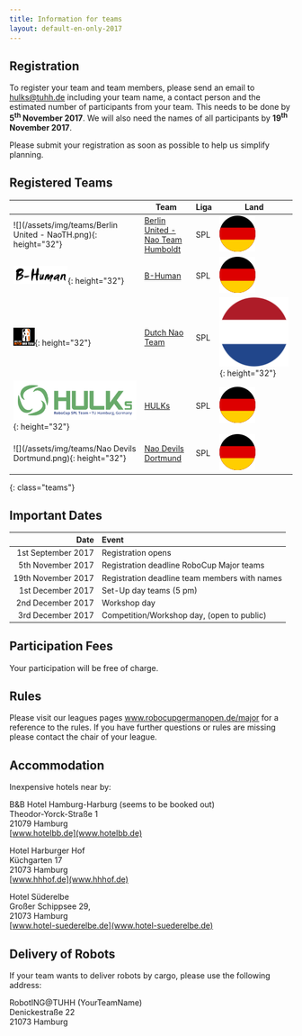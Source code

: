 ```yaml
---
title: Information for teams
layout: default-en-only-2017
---
```


## Registration

To register your team and team members, please send an email to <a href="mailto:hulks@tuhh.de">hulks@tuhh.de</a> including your team name, a contact person and the estimated number of participants from your team. This needs to be done by **5<sup>th</sup> November 2017**. We will also need the names of all participants by **19<sup>th</sup> November 2017**.

Please submit your registration as soon as possible to help us simplify planning.

## Registered Teams

|   | Team | Liga | Land |
|---|------|------|------|
| ![](/assets/img/teams/Berlin United - NaoTH.png){: height="32"} | [Berlin United - Nao Team Humboldt](http://naoth.de) | SPL | ![DE](/assets/img/de.svg) |
| ![](/assets/img/teams/B-Human.png){: height="32"} | [B-Human](https://www.b-human.de) | SPL | ![DE](/assets/img/de.svg) |
| ![](/assets/img/teams/DNT_logo.png){: height="32"} | [Dutch Nao Team](http://www.dutchnaoteam.nl) | SPL | ![NL](/assets/img/nl.svg){: height="32"} |
| ![](/assets/img/teams/HULKs.svg){: height="32"} | [HULKs](http://hulks.de) | SPL | ![DE](/assets/img/de.svg) |
| ![](/assets/img/teams/Nao Devils Dortmund.png){: height="32"} | [Nao Devils Dortmund](http://www.irf.tu-dortmund.de/cms/de/IT/Forschung/Robotics/RoboCup/index.html) | SPL | ![DE](/assets/img/de.svg) |
{: class="teams"}

## Important Dates

|       Date           |                 Event                         |
|---------------------:|:----------------------------------------------|
| 1st September 2017   | Registration opens                            |
| 5th November 2017    | Registration deadline RoboCup Major teams     |
| 19th November 2017    | Registration deadline team members with names |
| 1st December 2017    | Set-Up day teams (5 pm)                       |
| 2nd December 2017    | Workshop day                                  |
| 3rd December 2017    | Competition/Workshop day, (open to public)    |

## Participation Fees

Your participation will be free of charge.

## Rules

Please visit our leagues pages www.robocupgermanopen.de/major for a reference to the rules.
If you have further questions or rules are missing please contact the chair of your league.

## Accommodation

Inexpensive hotels near by:

B&B Hotel Hamburg-Harburg (seems to be booked out)  
Theodor-Yorck-Straße 1  
21079 Hamburg  
[www.hotelbb.de](www.hotelbb.de)

Hotel Harburger Hof  
Küchgarten 17  
21073 Hamburg  
[www.hhhof.de](www.hhhof.de)

Hotel Süderelbe  
Großer Schippsee 29,  
21073 Hamburg  
[www.hotel-suederelbe.de](www.hotel-suederelbe.de)

## Delivery of Robots

If your team wants to deliver robots by cargo, please use the following address:

RobotING@TUHH (YourTeamName)  
Denickestraße 22  
21073 Hamburg
